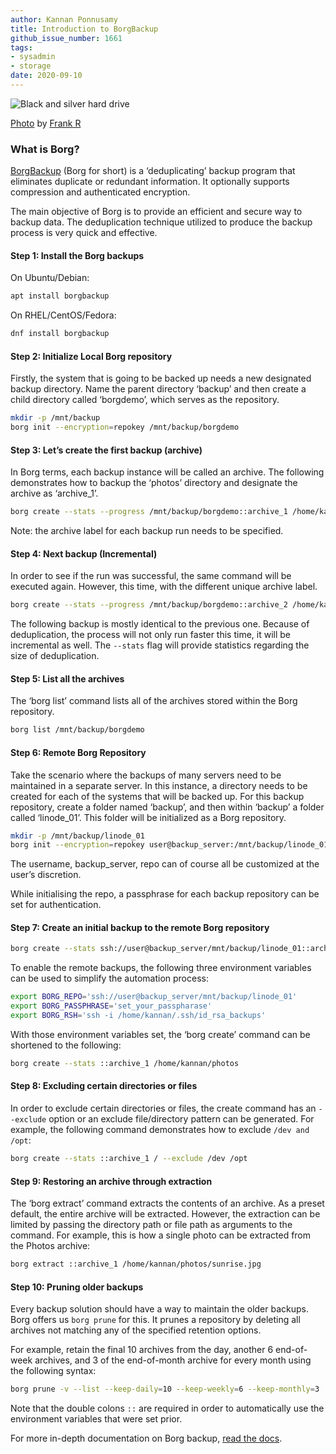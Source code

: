 ```yaml
---
author: Kannan Ponnusamy
title: Introduction to BorgBackup
github_issue_number: 1661
tags:
- sysadmin
- storage
date: 2020-09-10
---
```


![Black and silver hard drive](/blog/2020/09/introduction-to-borg-backup/image-1.jpg)

[Photo](https://unsplash.com/photos/ShHkXuZdpTw) by [Frank R](https://unsplash.com/@frank041985)

### What is Borg?

[BorgBackup](https://www.borgbackup.org/) (Borg for short) is a ‘deduplicating’ backup program that eliminates duplicate or redundant information. It optionally supports compression and authenticated encryption.

The main objective of Borg is to provide an efficient and secure way to backup data. The deduplication technique utilized to produce the backup process is very quick and effective.

#### Step 1: Install the Borg backups

On Ubuntu/Debian:

```bash
apt install borgbackup
```

On RHEL/CentOS/Fedora:

```bash
dnf install borgbackup
```

#### Step 2: Initialize Local Borg repository

Firstly, the system that is going to be backed up needs a new designated backup directory. Name the parent directory ‘backup’ and then create a child directory called ‘borgdemo’, which serves as the repository.

```bash
mkdir -p /mnt/backup
borg init --encryption=repokey /mnt/backup/borgdemo
```

#### Step 3: Let’s create the first backup (archive)

In Borg terms, each backup instance will be called an archive. The following demonstrates how to backup the ‘photos’ directory and designate the archive as ‘archive_1’.

```bash
borg create --stats --progress /mnt/backup/borgdemo::archive_1 /home/kannan/photos
```

Note: the archive label for each backup run needs to be specified.

#### Step 4: Next backup (Incremental)

In order to see if the run was successful, the same command will be executed again. However, this time, with the different unique archive label.

```bash
borg create --stats --progress /mnt/backup/borgdemo::archive_2 /home/kannan/photos
```

The following backup is mostly identical to the previous one. Because of deduplication, the process will not only run faster this time, it will be incremental as well. The `--stats` flag will provide statistics regarding the size of deduplication.

#### Step 5: List all the archives

The ‘borg list’ command lists all of the archives stored within the Borg repository.

```bash
borg list /mnt/backup/borgdemo
```

#### Step 6: Remote Borg Repository

Take the scenario where the backups of many servers need to be maintained in a separate server. In this instance, a directory needs to be created for each of the systems that will be backed up. For this backup repository, create a folder named ‘backup’, and then within ‘backup’ a folder called ‘linode_01’. This folder will be initialized as a Borg repository.

```bash
mkdir -p /mnt/backup/linode_01
borg init --encryption=repokey user@backup_server:/mnt/backup/linode_01
```

The username, backup_server, repo can of course all be customized at the user’s discretion.

While initialising the repo, a passphrase for each backup repository can be set for authentication.

#### Step 7: Create an initial backup to the remote Borg repository


```bash
borg create --stats ssh://user@backup_server/mnt/backup/linode_01::archive_1 /home/kannan/photos
```

To enable the remote backups, the following three environment variables can be used to simplify the automation process:

```bash
export BORG_REPO='ssh://user@backup_server/mnt/backup/linode_01'
export BORG_PASSPHRASE='set_your_passpharase'
export BORG_RSH='ssh -i /home/kannan/.ssh/id_rsa_backups'
```

With those environment variables set, the ‘borg create’ command can be shortened to the following:

```bash
borg create --stats ::archive_1 /home/kannan/photos
```

#### Step 8: Excluding certain directories or files

In order to exclude certain directories or files, the create command has an `--exclude` option or an exclude file/directory pattern can be generated. For example, the following command demonstrates how to exclude `/dev and /opt`:

```bash
borg create --stats ::archive_1 / --exclude /dev /opt
```

#### Step 9: Restoring an archive through extraction

The ‘borg extract’ command extracts the contents of an archive. As a preset default, the entire archive will be extracted. However, the extraction can be limited by passing the directory path or file path as arguments to the command. For example, this is how a single photo can be extracted from the Photos archive:

```bash
borg extract ::archive_1 /home/kannan/photos/sunrise.jpg
```

#### Step 10: Pruning older backups

Every backup solution should have a way to maintain the older backups. Borg offers us `borg prune` for this. It prunes a repository by deleting all archives not matching any of the specified retention options.

For example, retain the final 10 archives from the day, another 6 end-of-week archives, and 3 of the end-of-month archive for every month using the following syntax:

```bash
borg prune -v --list --keep-daily=10 --keep-weekly=6 --keep-monthly=3 ::
```

Note that the double colons `::` are required in order to automatically use the environment variables that were set prior.

For more in-depth documentation on Borg backup, [read the docs](https://borgbackup.readthedocs.io/en/stable/quickstart.html).
